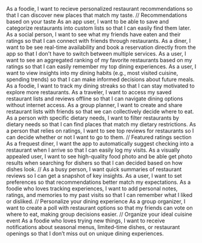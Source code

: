 As a foodie, I want to recieve personalized restaurant recommendations so that I can discover new places that match my taste. // Recommendations based on your taste
As an app user, I want to be able to save and categorize restaurants into custom lists so that I can easily find them later. 
As a social person, I want to see what my friends have eaten and their ratings so that I can connect with friends through restaurants.
 As a diner, I want to be see real-time availability and book a reservation directly from the app so that I don't have to switch between multiple services. 
 As a user, I want to see an aggregated ranking of my favorite restaurants based on my ratings so that I can easily remember my top dining experiences.
 As a user, I want to view insights into my dining habits (e.g., most visited cuisine, spending trends) so that I can make informed decisions about future meals.
 As a foodie, I want to track my dining streaks so that I can stay motivated to explore more restaurants.
 As a traveler, I want to access my saved restaurant lists and reviews offline so that I can navigate dining options without internet access.
As a group planner, I want to create and share restaurant lists with friends so that we can collectively decide where to eat.
As a person with specific dietary needs, I want to filter restaurants by dietary needs so that I can find places that match my dietary restrictions.
As a person that relies on ratings, I want to see top reviews for restaurants so I can decide whether or not I want to go to them. // Featured ratings section 
As a frequest diner, I want the app to automatically suggest checking into a restaurant when I arrive so that I can easily log my visits. 
As a visually appealed user, I want to see high-quality food photo and be able get photo results when searching for dishers so that I can decided based on how dishes look. //
As a busy person, I want quick summaries of restaurant reviews so I can get a snapshot of key insights. 
As a user, I want to set preferences so that recommendations better match my expectations.
As a foodie who loves tracking experiences, I want to add personal notes, ratings, and memories to my past visits so that I can remember what I liked or disliked. // Personalize your dining experience
As a group organizer, I want to create a poll with restaurant options so that my friends can vote on where to eat, making group decisions easier. // Organize your ideal cuisine event
As a foodie who loves trying new things, I want to receive notifications about seasonal menus, limited-time dishes, or restaurant openings so that I don’t miss out on unique dining experiences.
